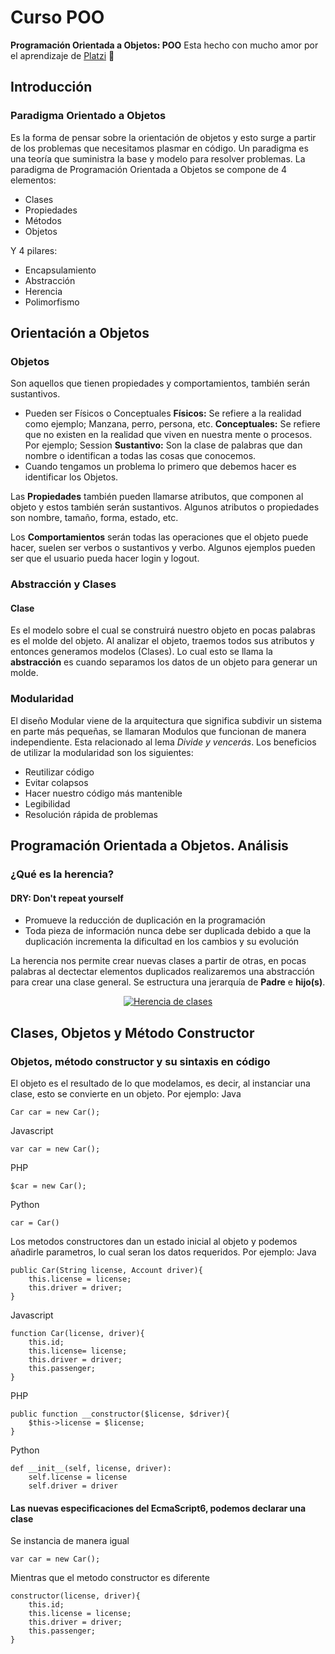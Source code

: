 # Curso POO
**Programación Orientada a Objetos: POO**
Esta hecho con mucho amor por el aprendizaje de [Platzi](https://platzi.com/r/cesarcalad/ "Platzi") :green_heart:

## Introducción
### Paradigma Orientado a Objetos
Es la forma de pensar sobre la orientación de objetos y esto surge a partir de los problemas que necesitamos plasmar en código. 
Un paradigma es una teoría que suministra la base y modelo para resolver problemas. La paradigma de Programación Orientada a Objetos se compone de 4 elementos:
- Clases
- Propiedades
- Métodos
- Objetos

Y 4 pilares:

- Encapsulamiento
- Abstracción
- Herencia
- Polimorfismo

## Orientación a Objetos
### Objetos
Son aquellos que tienen propiedades y comportamientos, también serán sustantivos.
- Pueden ser Físicos o Conceptuales
**Físicos:** Se refiere a la realidad como ejemplo; Manzana, perro, persona, etc.
**Conceptuales:** Se refiere que no existen en la realidad que viven en nuestra mente o procesos. Por ejemplo; Session
**Sustantivo:** Son la clase de palabras que dan nombre o identifican a todas las cosas que conocemos.
- Cuando tengamos un problema lo primero que debemos hacer es identificar los Objetos.

Las **Propiedades** también pueden llamarse atributos, que componen al objeto y estos también serán sustantivos. Algunos atributos o propiedades son nombre, tamaño, forma, estado, etc.

Los **Comportamientos** serán todas las operaciones que el objeto puede hacer, suelen ser verbos o sustantivos y verbo. Algunos ejemplos pueden ser que el usuario pueda hacer login y logout.

### Abstracción y Clases
#### Clase
Es el modelo sobre el cual se construirá nuestro objeto en pocas palabras es el molde del objeto. Al analizar el objeto, traemos todos sus atributos y entonces generamos modelos (Clases). Lo cual esto se llama la **abstracción** es cuando separamos los datos de un objeto para generar un molde.

### Modularidad
El diseño Modular viene de la arquitectura que significa subdivir un sistema en parte más pequeñas, se llamaran Modulos que funcionan de manera independiente. Esta relacionado al lema *Divide y vencerás*.
Los beneficios de utilizar la modularidad son los siguientes:
- Reutilizar código
- Evitar colapsos
- Hacer nuestro código más mantenible
- Legibilidad
- Resolución rápida de problemas

## Programación Orientada a Objetos. Análisis
### ¿Qué es la herencia?
#### DRY: Don't repeat yourself
- Promueve la reducción de duplicación en la programación
- Toda pieza de información nunca debe ser duplicada debido a que la duplicación incrementa la dificultad en los cambios y su evolución

La herencia nos permite crear nuevas clases a partir de otras, en pocas palabras al dectectar elementos duplicados realizaremos una abstracción para crear una clase general. Se estructura una jerarquía de **Padre** e **hijo(s)**.
<p align="center">
<a href="https://platzi.com/comentario/2172174/"><img  src="https://pbs.twimg.com/media/EsD8MA8XAAA4ppb?format=png&name=small" alt="Herencia de clases"></a>
</p>

## Clases, Objetos y Método Constructor
### Objetos, método constructor y su sintaxis en código
El objeto es el resultado de lo que modelamos, es decir, al instanciar una clase, esto se convierte en un objeto. Por ejemplo:
Java

	Car car = new Car();
Javascript

	var car = new Car();
PHP

	$car = new Car();
Python

	car = Car()
Los metodos constructores dan un estado inicial al objeto y podemos añadirle parametros, lo cual seran los datos requeridos. Por ejemplo:
Java

	public Car(String license, Account driver){
		this.license = license;
		this.driver = driver;
	}
Javascript

	function Car(license, driver){
		this.id;
		this.license= license;
		this.driver = driver;
		this.passenger;
	}
PHP

	public function __constructor($license, $driver){
		$this->license = $license;
	}
Python

	def __init__(self, license, driver):
		self.license = license
		self.driver = driver

#### Las nuevas especificaciones del EcmaScript6, podemos declarar una clase
Se instancia de manera igual

	var car = new Car();
Mientras que el metodo constructor es diferente

	constructor(license, driver){
		this.id;
		this.license = license;
		this.driver = driver;
		this.passenger;
	}
